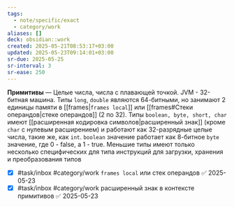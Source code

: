 ```yaml
---
tags:
  - note/specific/exact
  - category/work
aliases: []
deck: obsidian::work
created: 2025-05-21T08:53:17+03:00
updated: 2025-05-23T09:14:01+03:00
sr-due: 2025-05-25
sr-interval: 3
sr-ease: 250
---
```


**Примитивы**
—
Целые числа, числа с плавающей точкой. JVM - 32-битная машина. Типы `long`, `double` являются 64-битными, но занимают 2 единицы памяти в [[frames|`frames local`]] или [[frames#Стеки операндов|стеке операндов]] (2 по 32). Типы `boolean, byte, short, char` имеют [[расширенная кодировка символов|расширенный знак]] (кроме `char` с нулевым расширением) и работают как 32-разрядные целые числа, такие же, как `int`. `boolean` значение работает как 8-битное `byte` значение, где 0 - false, а 1 - true.
Меньшие типы имеют только несколько специфических для типа инструкций для загрузки, хранения и преобразования типов

- [x] #task/inbox #category/work `frames local` или стек операндов ✅ 2025-05-23
- [x] #task/inbox #category/work расширенный знак в контексте примитивов ✅ 2025-05-23
